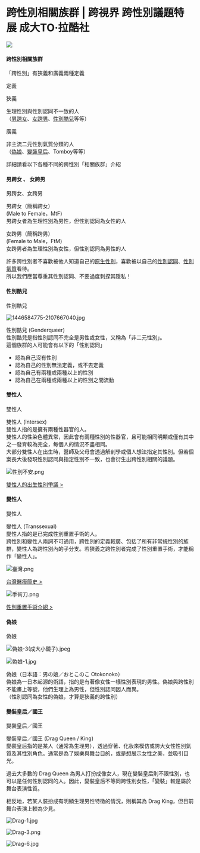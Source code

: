 # 跨性別相關族群 | 跨視界 跨性別議題特展 成大TO‧拉酷社

![](https://static.wixstatic.com/media/f8e96b_ea2fd14953774af2b4dad9cb8e6d636e~mv2.jpg/v1/fill/w_1654,h_1035,al_c,q_85,enc_avif,quality_auto/f8e96b_ea2fd14953774af2b4dad9cb8e6d636e~mv2.jpg)

#### ​跨性別相關族群

「跨性別」有狹義和廣義兩種定義

定義

狹義

生理性別與性別認同不一致的人  
（[男跨女](https://nckulgbtclub.wixsite.com/website/跨性別相關族群)、[女跨男](https://nckulgbtclub.wixsite.com/website/跨性別相關族群)、[性別酷兒](https://nckulgbtclub.wixsite.com/website/跨性別相關族群)等等）

廣義

非主流二元性別氣質分類的人  
（[偽娘](https://nckulgbtclub.wixsite.com/website/跨性別相關族群)、[變裝皇后](https://nckulgbtclub.wixsite.com/website/跨性別相關族群)、Tomboy等等）

詳細請看以下各種不同的跨性別「相關族群」介紹

#### 男跨女 、 女跨男

男跨女、女跨男

​男跨女（簡稱跨女）  
(Male to Female，MtF)  
男跨女者為生理性別為男性，但性別認同為女性的人

​女跨男（簡稱跨男）  
(Female to Male，FtM)  
女跨男者為生理性別為女性，但性別認同為男性的人

許多跨性別者不喜歡被他人知道自己的[原生性別](https://nckulgbtclub.wixsite.com/website/性別光譜)，喜歡被以自己的[性別認同](https://nckulgbtclub.wixsite.com/website/性別光譜)、[性別氣質](https://nckulgbtclub.wixsite.com/website/性別光譜)看待。  
所以我們應當尊重其性別認同、不要過度刺探其隱私！

#### 性別酷兒

性別酷兒

![1446584775-2107667040.jpg](https://static.wixstatic.com/media/f8e96b_5b12ea69a4ad45b18f36988df239bf77~mv2.jpg/v1/fill/w_328,h_224,al_c,lg_1,q_80,enc_avif,quality_auto/1446584775-2107667040.jpg)

性別酷兒 (Genderqueer)  
性別酷兒是指性別認同不完全是男性或女性，又稱為「非二元性別」。  
這個族群的人可能會有以下的「性別認同」  
- 認為自己沒有性別  
- 認為自己的性別無法定義，或不去定義  
- 認為自己有兩種或兩種以上的性別  
- 認為自己在兩種或兩種以上的性別之間流動  

#### 雙性人

雙性人

​雙性人 (Intersex)  
雙性人指的是擁有兩種性器官的人。  
雙性人的性染色體異常，因此會有兩種性別的性器官，且可能相同明顯或僅有其中之一發育較為完全，每個人的情況不盡相同。  
大部分雙性人在出生時，醫師及父母會透過解剖學或個人想法指定其性別。但若個案長大後發現性別認同與指定性別不一致，也會衍生出跨性別相關的議題。

![性別不安.png](https://static.wixstatic.com/media/f8e96b_4c70c33b4f7549e8a07c90d5991ea243~mv2.png/v1/fill/w_83,h_94,al_c,q_85,usm_0.66_1.00_0.01,enc_avif,quality_auto/%E6%80%A7%E5%88%A5%E4%B8%8D%E5%AE%89.png)

[雙性人的出生性別爭議 >](https://nckulgbtclub.wixsite.com/website/醫療議題)

#### 變性人

變性人

​變性人 (Transsexual)  
變性人指的是已完成性別重置手術的人。  
跨性別和變性人兩詞不可通用，跨性別的定義較廣、包括了所有非常規性別的族群，變性人為跨性別內的子分支。若狹義之跨性別者完成了性別重置手術，才能稱作「變性人」。

![臺灣.png](https://static.wixstatic.com/media/f8e96b_78f638e4aea9466bb1db426baa05cdaa~mv2.png/v1/fill/w_95,h_94,al_c,q_85,usm_0.66_1.00_0.01,enc_avif,quality_auto/%E8%87%BA%E7%81%A3.png)

[台灣醫療簡史 >](https://nckulgbtclub.wixsite.com/website/看見台灣的跨性別者)

![手術刀.png](https://static.wixstatic.com/media/f8e96b_3cea9aad12644f08b2597815c675d692~mv2.png/v1/fill/w_95,h_94,al_c,q_85,usm_0.66_1.00_0.01,enc_avif,quality_auto/%E6%89%8B%E8%A1%93%E5%88%80.png)

[性別重置手術介紹 >](https://nckulgbtclub.wixsite.com/website/醫療議題)

#### 偽娘

偽娘

![偽娘-3(成大小鏡子).jpeg](https://static.wixstatic.com/media/f8e96b_75b3bcf18da04f6eb3dfc0e095ea4429~mv2.jpeg/v1/crop/x_0,y_0,w_1028,h_986/fill/w_329,h_316,al_c,q_80,usm_0.66_1.00_0.01,enc_avif,quality_auto/%E5%81%BD%E5%A8%98-3(%E6%88%90%E5%A4%A7%E5%B0%8F%E9%8F%A1%E5%AD%90).jpeg)

![偽娘-1.jpg](https://static.wixstatic.com/media/f8e96b_502870df04ae4984b94cced104d0e4cc~mv2.jpg/v1/crop/x_0,y_212,w_1920,h_1963/fill/w_308,h_315,al_c,q_80,usm_0.66_1.00_0.01,enc_avif,quality_auto/%E5%81%BD%E5%A8%98-1.jpg)

偽娘（日本語：男の娘／おとこのこ Otokonoko）  
偽娘為一日本起源的術語，指的是有著像女性一樣性別表現的男性。偽娘與跨性別不能畫上等號，他們生理上為男性，但性別認同因人而異。  
（性別認同為女性的偽娘，才算是狹義的跨性別）

#### ​變裝皇后／國王

變裝皇后／國王

變裝皇后／國王 (Drag Queen / King)  
變裝皇后指的是某人（通常為生理男），透過穿著、化妝來模仿或誇大女性性別氣質及其性別角色。通常是為了娛樂與舞台目的，或是想展示女性之美，並吸引目光。

過去大多數的 Drag Queen 為男人打扮成像女人，現在變裝皇后則不限性別，也可以是任何性別認同的人。因此，變裝皇后不等同跨性別女性，「變裝」較是屬於舞台表演性質。

相反地，若某人裝扮成有明顯生理男性特徵的情況，則稱其為 Drag King，但目前舞台表演上較為少見。

![Drag-1.jpg](https://static.wixstatic.com/media/f8e96b_cc20022cf65544b99a298e807785cf2e~mv2.jpg/v1/fill/w_296,h_370,al_c,q_80,usm_0.66_1.00_0.01,enc_avif,quality_auto/Drag-1.jpg)

![Drag-3.png](https://static.wixstatic.com/media/f8e96b_96e5a7c9a01b46d29f1b59c501d03c7a~mv2.png/v1/fill/w_391,h_254,al_c,q_85,usm_0.66_1.00_0.01,enc_avif,quality_auto/Drag-3.png)

![Drag-6.jpg](https://static.wixstatic.com/media/f8e96b_1c96dcca2db34666bde7efbb5c2aa815~mv2.jpg/v1/fill/w_384,h_254,al_c,q_80,usm_0.66_1.00_0.01,enc_avif,quality_auto/Drag-6.jpg)